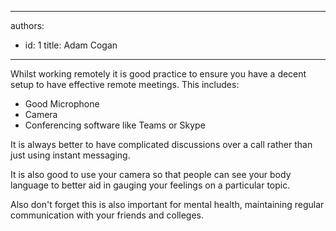 

---
authors:
  - id: 1
    title: Adam Cogan
---




<span class='intro'> <p class="ssw15-rteElement-P">Whilst working remotely it is good practice to ensure you have a decent setup to have effective remote meetings. This includes&#58;​​<br></p> </span>

<ul style="list-style-type&#58;disc;"><li>Good Microphone</li><li>Camera</li><li>Conferencing software like Teams or Skype</li></ul><p>It is always better to have complicated discussions over a call rather than just using instant messaging.&#160;</p><p>It is also good to use your camera so that people can see your body language to better aid in gauging your feelings on a particular topic.</p><p>Also don't forget this is also important for mental health, maintaining regular communication with your friends and colleges.<br></p>


